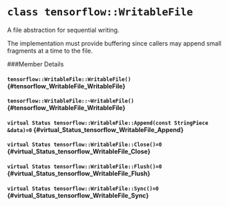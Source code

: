 # `class tensorflow::WritableFile`

A file abstraction for sequential writing.

The implementation must provide buffering since callers may append small fragments at a time to the file.

###Member Details

#### `tensorflow::WritableFile::WritableFile()` {#tensorflow_WritableFile_WritableFile}





#### `tensorflow::WritableFile::~WritableFile()` {#tensorflow_WritableFile_WritableFile}





#### `virtual Status tensorflow::WritableFile::Append(const StringPiece &data)=0` {#virtual_Status_tensorflow_WritableFile_Append}





#### `virtual Status tensorflow::WritableFile::Close()=0` {#virtual_Status_tensorflow_WritableFile_Close}





#### `virtual Status tensorflow::WritableFile::Flush()=0` {#virtual_Status_tensorflow_WritableFile_Flush}





#### `virtual Status tensorflow::WritableFile::Sync()=0` {#virtual_Status_tensorflow_WritableFile_Sync}




